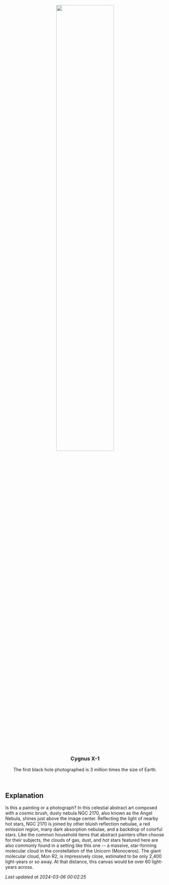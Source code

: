 <p align='center'>
    <img src='https://apod.nasa.gov/apod/image/2403/AngelNebula_Moulton_960.jpg' width='60%' />
    <h3 align="center">Cygnus X-1</h3>
    <p align="center">The first black hole photographed is 3 million times the size of Earth.</p>
</p>
<br/>

Explanation
--
Is this a painting or a photograph? In this celestial abstract art composed with a cosmic brush, dusty nebula NGC 2170, also known as the Angel Nebula, shines just above the image center. Reflecting the light of nearby hot stars, NGC 2170 is joined by other bluish reflection nebulae, a red emission region, many dark absorption nebulae, and a backdrop of colorful stars. Like the common household items that abstract painters often choose for their subjects, the clouds of gas, dust, and hot stars featured here are also commonly found in a setting like this one --  a massive, star-forming molecular cloud in the constellation of the Unicorn (Monoceros). The giant molecular cloud, Mon R2, is impressively close, estimated to be only 2,400 light-years or so away. At that distance, this canvas would be over 60 light-years across.


*Last updated at 2024-03-06 00:02:25*
